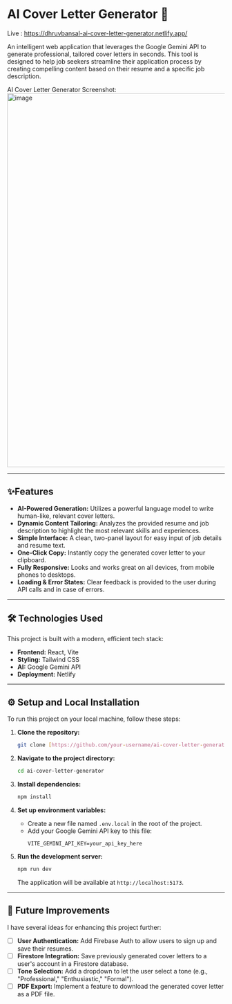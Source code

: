 # AI Cover Letter Generator 🚀

Live : https://dhruvbansal-ai-cover-letter-generator.netlify.app/

An intelligent web application that leverages the Google Gemini API to generate professional, tailored cover letters in seconds. This tool is designed to help job seekers streamline their application process by creating compelling content based on their resume and a specific job description.

AI Cover Letter Generator Screenshot:
<img width="1915" height="864" alt="image" src="https://github.com/user-attachments/assets/b1c3ffb5-5e4b-4329-a879-2d7d90ebfd04" />

---

## ✨Features

-   **AI-Powered Generation:** Utilizes a powerful language model to write human-like, relevant cover letters.
-   **Dynamic Content Tailoring:** Analyzes the provided resume and job description to highlight the most relevant skills and experiences.
-   **Simple Interface:** A clean, two-panel layout for easy input of job details and resume text.
-   **One-Click Copy:** Instantly copy the generated cover letter to your clipboard.
-   **Fully Responsive:** Looks and works great on all devices, from mobile phones to desktops.
-   **Loading & Error States:** Clear feedback is provided to the user during API calls and in case of errors.

---

## 🛠️ Technologies Used

This project is built with a modern, efficient tech stack:

-   **Frontend:** React, Vite
-   **Styling:** Tailwind CSS
-   **AI:** Google Gemini API
-   **Deployment:** Netlify

---

## ⚙️ Setup and Local Installation

To run this project on your local machine, follow these steps:

1.  **Clone the repository:**
    ```bash
    git clone [https://github.com/your-username/ai-cover-letter-generator.git](https://github.com/your-username/ai-cover-letter-generator.git)
    ```

2.  **Navigate to the project directory:**
    ```bash
    cd ai-cover-letter-generator
    ```

3.  **Install dependencies:**
    ```bash
    npm install
    ```

4.  **Set up environment variables:**
    -   Create a new file named `.env.local` in the root of the project.
    -   Add your Google Gemini API key to this file:
        ```
        VITE_GEMINI_API_KEY=your_api_key_here
        ```

5.  **Run the development server:**
    ```bash
    npm run dev
    ```
    The application will be available at `http://localhost:5173`.

---

## 🔮 Future Improvements

I have several ideas for enhancing this project further:

-   [ ] **User Authentication:** Add Firebase Auth to allow users to sign up and save their resumes.
-   [ ] **Firestore Integration:** Save previously generated cover letters to a user's account in a Firestore database.
-   [ ] **Tone Selection:** Add a dropdown to let the user select a tone (e.g., "Professional," "Enthusiastic," "Formal").
-   [ ] **PDF Export:** Implement a feature to download the generated cover letter as a PDF file.
